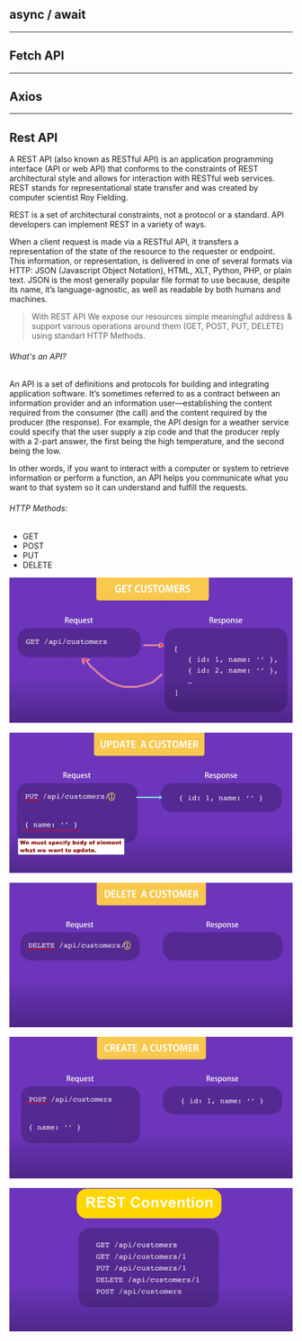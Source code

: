 ## async / await

---

## Fetch API

---

## Axios

---

## Rest API

A REST API (also known as RESTful API) is an application programming interface (API or web API) that conforms to the constraints of REST architectural style and allows for interaction with RESTful web services. REST stands for representational state transfer and was created by computer scientist Roy Fielding.

REST is a set of architectural constraints, not a protocol or a standard. API developers can implement REST in a variety of ways.

When a client request is made via a RESTful API, it transfers a representation of the state of the resource to the requester or endpoint. This information, or representation, is delivered in one of several formats via HTTP: JSON (Javascript Object Notation), HTML, XLT, Python, PHP, or plain text. JSON is the most generally popular file format to use because, despite its name, it’s language-agnostic, as well as readable by both humans and machines.

> With REST API We expose our resources simple meaningful address & support various operations around them (GET, POST, PUT, DELETE) using standart HTTP Methods.

###### What's an API?

An API is a set of definitions and protocols for building and integrating application software. It’s sometimes referred to as a contract between an information provider and an information user—establishing the content required from the consumer (the call) and the content required by the producer (the response). For example, the API design for a weather service could specify that the user supply a zip code and that the producer reply with a 2-part answer, the first being the high temperature, and the second being the low.

In other words, if you want to interact with a computer or system to retrieve information or perform a function, an API helps you communicate what you want to that system so it can understand and fulfill the requests.

###### HTTP Methods:

-   GET
-   POST
-   PUT
-   DELETE

![HTTP GET Method](/slides/slide1.png)

![HTTP UPDATE/PUT Method](/slides/slide2.png)

![HTTP DELETE Method](/slides/slide3.png)

![HTTP CREATE/POST Method](/slides/slide4.png)

![HTTP REST Convention](/slides/slide5.png)
